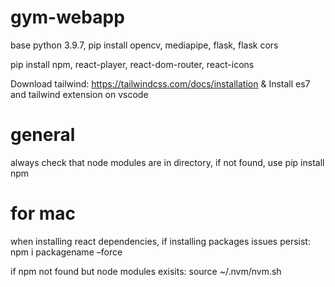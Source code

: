 # gym-webapp
 
base python 3.9.7, pip install opencv, mediapipe, flask, flask cors

pip install npm, react-player, react-dom-router, react-icons

Download tailwind: https://tailwindcss.com/docs/installation & Install es7 and tailwind extension on vscode

# general
always check that node modules are in directory, if not found, use pip install npm

# for mac
when installing react dependencies, if installing packages issues persist: npm i packagename –force

if npm not found but node modules exisits: source ~/.nvm/nvm.sh
